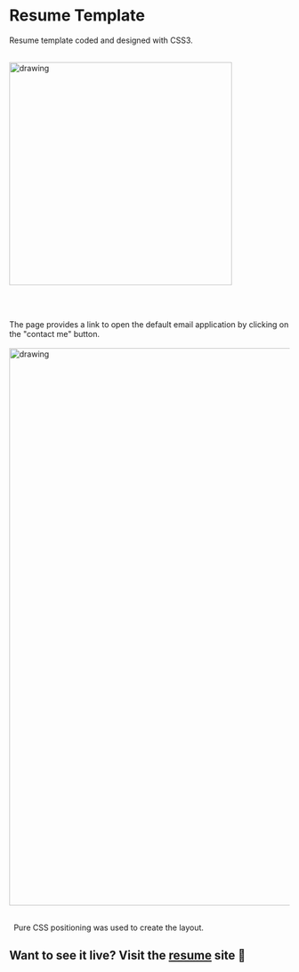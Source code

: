 # Resume Template

Resume template coded and designed with CSS3.
\
&nbsp;

<img src="https://astwellsoft.com/assets/images/blog/HTML5-CSS3.jpg" alt="drawing" width="400"/>

\
&nbsp;

The page provides a link to open the default email application by clicking on the "contact me" button.
\
&nbsp;
<img src="" alt="drawing" width="1000"/>

\
&nbsp;
Pure CSS positioning was used to create the layout.

## Want to see it live? Visit the [resume](https://ibadra.github.io/resume/) site 💼
